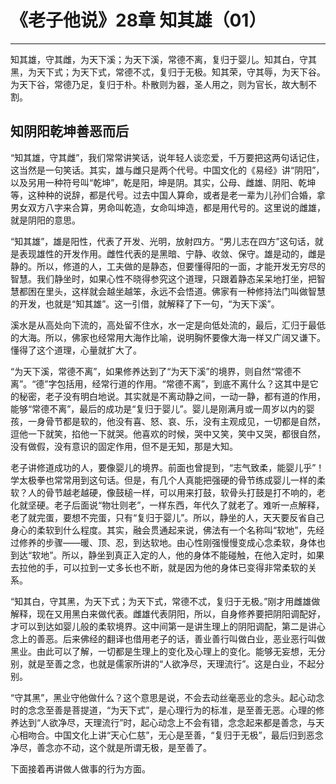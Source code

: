 # 《老子他说》28章 知其雄（01）

------

知其雄，守其雌，为天下溪；为天下溪，常德不离，复归于婴儿。知其白，守其黑，为天下式；为天下式，常德不忒，复归于无极。知其荣，守其辱，为天下谷。为天下谷，常德乃足，复归于朴。朴散则为器，圣人用之，则为官长，故大制不割。

## 知阴阳乾坤善恶而后

“知其雄，守其雌”，我们常常讲笑话，说年轻人谈恋爱，千万要把这两句话记住，这当然是一句笑话。其实，雄与雌只是两个代号。中国文化的《易经》讲“阴阳”，以及另用一种符号叫“乾坤”，乾是阳，坤是阴。其实，公母、雌雄、阴阳、乾坤等，这种种的说辞，都是代号。过去中国人算命，或者是老一辈为儿孙们合婚，拿男女双方八字来合算，男命叫乾造，女命叫坤造，都是用代号的。这里说的雌雄，就是阴阳的意思。

“知其雄”，雄是阳性，代表了开发、光明，放射四方。“男儿志在四方”这句话，就是表现雄性的开发作用。雌性代表的是黑暗、宁静、收敛、保守。雄是动的，雌是静的。所以，修道的人，工夫做的是静态，但要懂得阳的一面，才能开发无穷尽的智慧。我们静坐时，如果心性不晓得参究这个道理，只跟着静态呆呆地打坐，把智慧都困在里头，这样就会越坐越笨，永远不会悟道。佛家有一种修持法门叫做智慧的开发，也就是“知其雄”。这一引借，就解释了下一句，“为天下溪”。

溪水是从高处向下流的，高处留不住水，水一定是向低处流的，最后，汇归于最低的大海。所以，佛家也经常用大海作比喻，说明胸怀要像大海一样又广阔又谦下。懂得了这个道理，心量就扩大了。

“为天下溪，常德不离”，如果修养达到了“为天下溪”的境界，则自然“常德不离”。“德”字包括用，经常行道的作用。“常德不离”，到底不离什么？这其中是它的秘密，老子没有明白地说。其实就是不离动静之间，一动一静，都有道的作用，能够“常德不离”，最后的成功是“复归于婴儿”。婴儿是刚满月或一周岁以内的婴孩，一身骨节都是软的，他没有喜、怒、哀、乐，没有主观成见，一切都是自然，逗他一下就笑，掐他一下就哭。他喜欢的时候，哭中又笑，笑中又哭，都很自然，没有做假，没有意识的固定作用，但不是无知，那是大知。

老子讲修道成功的人，要像婴儿的境界。前面也曾提到，“志气致柔，能婴儿乎”！学太极拳也常常用到这句话。但是，有几个人真能把强硬的骨节练成婴儿一样的柔软？人的骨节越老越硬，像鼓槌一样，可以用来打鼓，软骨头打鼓是打不响的，老化就坚硬。老子后面说“物壮则老”，一样东西，年代久了就老了。难听一点解释，老了就完蛋，要想不完蛋，只有“复归于婴儿”。所以，静坐的人，天天要反省自己身心的柔软到什么程度。其实，融会贯通起来说，佛法有一个名称叫“软地”，先经过修养的步骤——暖、顶、忍，到达软地。由心性刚强慢慢变成心念柔软，身体也到达“软地”。所以，静坐到真正入定的人，他的身体不能碰触，在他入定时，如果去拉他的手，可以拉到一丈多长也不断，就是因为他的身体已变得非常柔软的关系。

“知其白，守其黑，为天下式；为天下式，常德不忒，复归于无极。”刚才用雌雄做解释，现在又用黑白来做代表。雌雄代表阴阳，所以，自身修养要把阴阳调配好，才可以到达如婴儿般的柔软境界。这中间第一是讲生理上的阴阳调配，第二是讲心念上的善恶。后来佛经的翻译也借用老子的话，善业善行叫做白业，恶业恶行叫做黑业。由此可以了解，一切都是生理上的变化及心理上的变化。能够无妄想，无分别，就是至善之念，也就是儒家所讲的“人欲净尽，天理流行”。这是白业，不起分别。

“守其黑”，黑业守他做什么？这个意思是说，不会去动丝毫恶业的念头。起心动念时的念念至善是菩提道，“为天下式”，是心理行为的标准，是至善无恶。心理的修养达到“人欲净尽，天理流行”时，起心动念上不会有错，念念起来都是善念，与天心相吻合。中国文化上讲“天心仁慈”，无心是至善，“复归于无极”，最后归到恶念净尽，善念亦不动，这个就是所谓无极，是至善了。

下面接着再讲做人做事的行为方面。